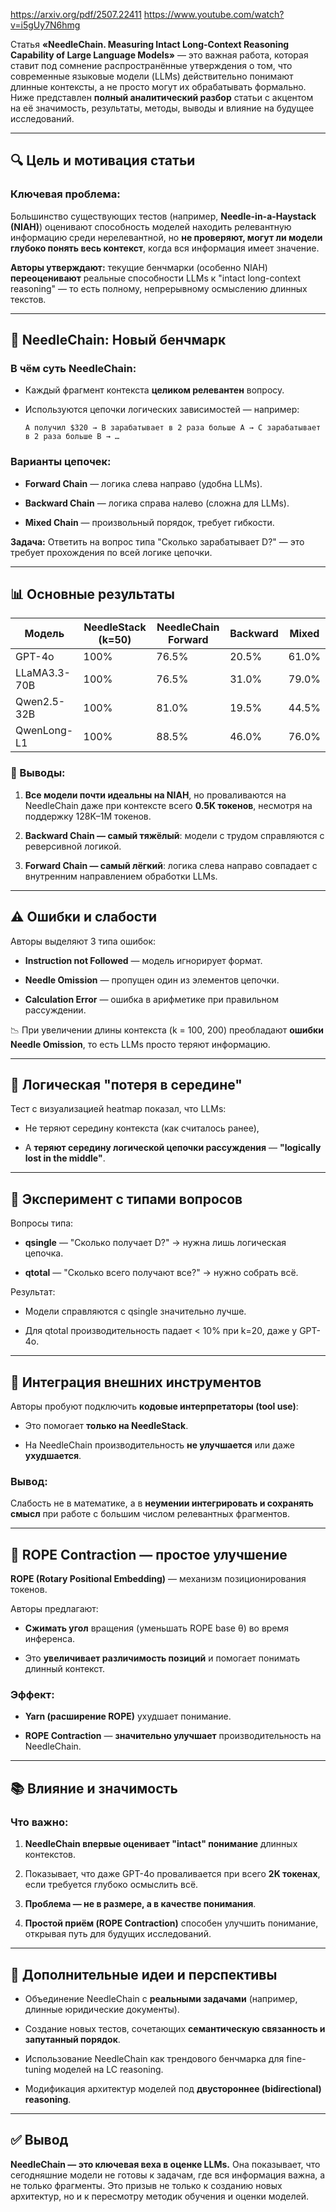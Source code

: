 https://arxiv.org/pdf/2507.22411
https://www.youtube.com/watch?v=i5gUy7N6hmg

Статья **«NeedleChain. Measuring Intact Long-Context Reasoning Capability of Large Language Models»** — это важная работа, которая ставит под сомнение распространённые утверждения о том, что современные языковые модели (LLMs) действительно понимают длинные контексты, а не просто могут их обрабатывать формально. Ниже представлен **полный аналитический разбор** статьи с акцентом на её значимость, результаты, методы, выводы и влияние на будущее исследований.

---

## 🔍 Цель и мотивация статьи

### Ключевая проблема:

Большинство существующих тестов (например, **Needle-in-a-Haystack (NIAH)**) оценивают способность моделей находить релевантную информацию среди нерелевантной, но **не проверяют, могут ли модели глубоко понять весь контекст**, когда вся информация имеет значение.

**Авторы утверждают:** текущие бенчмарки (особенно NIAH) **переоценивают** реальные способности LLMs к "intact long-context reasoning" — то есть полному, непрерывному осмыслению длинных текстов.

---

## 🧪 NeedleChain: Новый бенчмарк

### В чём суть NeedleChain:

- Каждый фрагмент контекста **целиком релевантен** вопросу.
    
- Используются цепочки логических зависимостей — например:
    
    ```
    A получил $320 → B зарабатывает в 2 раза больше A → C зарабатывает в 2 раза больше B → …
    ```
    

### Варианты цепочек:

- **Forward Chain** — логика слева направо (удобна LLMs).
    
- **Backward Chain** — логика справа налево (сложна для LLMs).
    
- **Mixed Chain** — произвольный порядок, требует гибкости.
    

**Задача:** Ответить на вопрос типа "Сколько зарабатывает D?" — это требует прохождения по всей логике цепочки.

---

## 📊 Основные результаты

|Модель|NeedleStack (k=50)|NeedleChain Forward|Backward|Mixed|
|---|---|---|---|---|
|GPT-4o|100%|76.5%|20.5%|61.0%|
|LLaMA3.3-70B|100%|76.5%|31.0%|79.0%|
|Qwen2.5-32B|100%|81.0%|19.5%|44.5%|
|QwenLong-L1|100%|88.5%|46.0%|76.0%|

### 🔑 Выводы:

1. **Все модели почти идеальны на NIAH**, но проваливаются на NeedleChain даже при контексте всего **0.5K токенов**, несмотря на поддержку 128K–1M токенов.
    
2. **Backward Chain — самый тяжёлый**: модели с трудом справляются с реверсивной логикой.
    
3. **Forward Chain — самый лёгкий**: логика слева направо совпадает с внутренним направлением обработки LLMs.
    

---

## ⚠️ Ошибки и слабости

Авторы выделяют 3 типа ошибок:

- **Instruction not Followed** — модель игнорирует формат.
    
- **Needle Omission** — пропущен один из элементов цепочки.
    
- **Calculation Error** — ошибка в арифметике при правильном рассуждении.
    

📉 При увеличении длины контекста (k = 100, 200) преобладают **ошибки Needle Omission**, то есть LLMs просто теряют информацию.

---

## 🧭 Логическая "потеря в середине"

Тест с визуализацией heatmap показал, что LLMs:

- Не теряют середину контекста (как считалось ранее),
    
- А **теряют середину логической цепочки рассуждения** — **"logically lost in the middle"**.
    

---

## 🧩 Эксперимент с типами вопросов

Вопросы типа:

- **qsingle** — "Сколько получает D?" → нужна лишь логическая цепочка.
    
- **qtotal** — "Сколько всего получают все?" → нужно собрать всё.
    

Результат:

- Модели справляются с qsingle значительно лучше.
    
- Для qtotal производительность падает < 10% при k=20, даже у GPT-4o.
    

---

## 🧰 Интеграция внешних инструментов

Авторы пробуют подключить **кодовые интерпретаторы (tool use)**:

- Это помогает **только на NeedleStack**.
    
- На NeedleChain производительность **не улучшается** или даже **ухудшается**.
    

### Вывод:

Слабость не в математике, а в **неумении интегрировать и сохранять смысл** при работе с большим числом релевантных фрагментов.

---

## 🔧 ROPE Contraction — простое улучшение

**ROPE (Rotary Positional Embedding)** — механизм позиционирования токенов.

Авторы предлагают:

- **Сжимать угол** вращения (уменьшать ROPE base θ) во время инференса.
    
- Это **увеличивает различимость позиций** и помогает понимать длинный контекст.
    

### Эффект:

- **Yarn (расширение ROPE)** ухудшает понимание.
    
- **ROPE Contraction** — **значительно улучшает** производительность на NeedleChain.
    

---

## 📚 Влияние и значимость

### Что важно:

1. **NeedleChain впервые оценивает "intact" понимание** длинных контекстов.
    
2. Показывает, что даже GPT-4o проваливается при всего **2K токенах**, если требуется глубоко осмыслить всё.
    
3. **Проблема — не в размере, а в качестве понимания**.
    
4. **Простой приём (ROPE Contraction)** способен улучшить понимание, открывая путь для будущих исследований.
    

---

## 🧠 Дополнительные идеи и перспективы

- Объединение NeedleChain с **реальными задачами** (например, длинные юридические документы).
    
- Создание новых тестов, сочетающих **семантическую связанность и запутанный порядок**.
    
- Использование NeedleChain как трендового бенчмарка для fine-tuning моделей на LC reasoning.
    
- Модификация архитектур моделей под **двустороннее (bidirectional) reasoning**.
    

---

## ✅ Вывод

**NeedleChain — это ключевая веха в оценке LLMs.** Она показывает, что сегодняшние модели не готовы к задачам, где вся информация важна, а не только фрагменты. Это призыв не только к созданию новых архитектур, но и к пересмотру методик обучения и оценки моделей.
